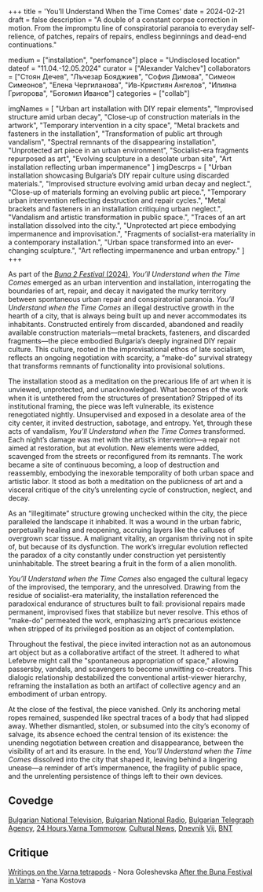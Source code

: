 +++
title = 'You’ll Understand When the Time Comes'
date = 2024-02-21
draft = false
description = "A double of a constant corpse correction in motion. From the impromptu line of conspiratorial paranoia to everyday self-relience, of patches, repairs of repairs, endless beginnings and dead-end continuations."

medium = ["installation", "perfomance"]
place = "Undisclosed location"
dateof = "11.04.-12.05.2024"
curator = ["Alexander Valchev"]
collaborators = ["Стоян Дечев", "Лъчезар Бояджиев", "София Димова", "Симеон Симеонов", "Елена Чергиланова", "Ив-Кристиян Ангелов", "Илияна Григорова", "Богомил Иванов"]
categories = ["collab"]

imgNames = [
  "Urban art installation with DIY repair elements",
  "Improvised structure amid urban decay",
  "Close-up of construction materials in the artwork",
  "Temporary intervention in a city space",
  "Metal brackets and fasteners in the installation",
  "Transformation of public art through vandalism",
  "Spectral remnants of the disappearing installation",
  "Unprotected art piece in an urban environment",
  "Socialist-era fragments repurposed as art",
  "Evolving sculpture in a desolate urban site",
  "Art installation reflecting urban impermanence"
]
imgDescrps = [
  "Urban installation showcasing Bulgaria’s DIY repair culture using discarded materials.",
  "Improvised structure evolving amid urban decay and neglect.",
  "Close-up of materials forming an evolving public art piece.",
  "Temporary urban intervention reflecting destruction and repair cycles.",
  "Metal brackets and fasteners in an installation critiquing urban neglect.",
  "Vandalism and artistic transformation in public space.",
  "Traces of an art installation dissolved into the city.",
  "Unprotected art piece embodying impermanence and improvisation.",
  "Fragments of socialist-era materiality in a contemporary installation.",
  "Urban space transformed into an ever-changing sculpture.",
  "Art reflecting impermanence and urban entropy."
]
+++

As part of the [_Buna 2 Festival_ (2024)](https://bunavarna.com/en/programme/#urbaninterventions), _You’ll Understand when the Time Comes_ emerged as an urban intervention and installation, interrogating the boundaries of art, repair, and decay it navigated the murky territory between spontaneous urban repair and conspiratorial paranoia. _You’ll Understand when the Time Comes_ an illegal destructive growth in the hearth of a city, that is always being built up and never accommodates its inhabitants. Constructed entirely from discarded, abandoned and readily available construction materials—metal brackets, fasteners, and discarded fragments—the piece embodied Bulgaria’s deeply ingrained DIY repair culture. This culture, rooted in the improvisational ethos of late socialism, reflects an ongoing negotiation with scarcity, a “make-do” survival strategy that transforms remnants of functionality into provisional solutions.

The installation stood as a meditation on the precarious life of art when it is unviewed, unprotected, and unacknowledged. What becomes of the work when it is untethered from the structures of presentation? Stripped of its institutional framing, the piece was left vulnerable, its existence renegotiated nightly. Unsupervised and exposed in a desolate area of the city center, it invited destruction, sabotage, and entropy. Yet, through these acts of vandalism, _You’ll Understand when the Time Comes_ transformed. Each night’s damage was met with the artist’s intervention—a repair not aimed at restoration, but at evolution. New elements were added, scavenged from the streets or reconfigured from its remnants. The work became a site of continuous becoming, a loop of destruction and reassembly, embodying the inexorable temporality of both urban space and artistic labor. It stood as both a meditation on the publicness of art and a visceral critique of the city’s unrelenting cycle of construction, neglect, and decay.

As an “illegitimate” structure growing unchecked within the city, the piece paralleled the landscape it inhabited. It was a wound in the urban fabric, perpetually healing and reopening, accruing layers like the calluses of overgrown scar tissue. A malignant vitality, an organism thriving not in spite of, but because of its dysfunction. The work’s irregular evolution reflected the paradox of a city constantly under construction yet persistently uninhabitable. The street bearing a fruit in the form of a alien monolith.

_You’ll Understand when the Time Comes_ also engaged the cultural legacy of the improvised, the temporary, and the unresolved. Drawing from the residue of socialist-era materiality, the installation referenced the paradoxical endurance of structures built to fail: provisional repairs made permanent, improvised fixes that stabilize but never resolve. This ethos of “make-do” permeated the work, emphasizing art’s precarious existence when stripped of its privileged position as an object of contemplation.

Throughout the festival, the piece invited interaction not as an autonomous art object but as a collaborative artifact of the street. It adhered to what Lefebvre might call the "spontaneous appropriation of space," allowing passersby, vandals, and scavengers to become unwitting co-creators. This dialogic relationship destabilized the conventional artist-viewer hierarchy, reframing the installation as both an artifact of collective agency and an embodiment of urban entropy.

At the close of the festival, the piece vanished. Only its anchoring metal ropes remained, suspended like spectral traces of a body that had slipped away. Whether dismantled, stolen, or subsumed into the city’s economy of salvage, its absence echoed the central tension of its existence: the unending negotiation between creation and disappearance, between the visibility of art and its erasure. In the end, _You’ll Understand when the Time Comes_ dissolved into the city that shaped it, leaving behind a lingering unease—a reminder of art’s impermanence, the fragility of public space, and the unrelenting persistence of things left to their own devices.

## Covedge
[Bulgarian National Television](https://bnt.bg/news/vtoro-izdanie-na-festivala-za-savremenno-vizualno-izkustvo-buna-vav-varna-v362667-326670news.html), [Bulgarian National Radio](https://bnr.bg/varna/post/101975750/buna-2-da-razbunim-duhovete-s-izkustvo), [Bulgarian Telegraph Agency](https://www.bta.bg/bg/news/bulgaria/regional-news/oblast-varna/669944-vtoroto-izdanie-na-foruma-za-savremenno-izkustvo-buna-vav-varna-shte-bade-ot-2), [24 Hours](https://www.24chasa.bg/bulgaria/article/18004134),[Varna Tommorow](https://varnautre.bg/2024/05/24/629748-unikalen_festival_zapochva_dnes_vuv_varna), [Cultural News](https://kulturni-novini.info/sections/11/news/39169-vtoroto-izdanie-na-foruma-za-savremenno-izkustvo-buna-shte-se-sluchi-ot-24-may-do-2-yuni-vav-varna), [Dnevnik](https://www.dnevnik.bg/burzi-novini/2024/05/20/4627213_burzi_novini_20_mai/#4628150) [Vij](https://vijmag.bg/bg/article/vtora-buna), [BNT](https://bnt.bg/news/kakvo-da-ochakvame-na-festivala-buna-vav-varna-v368087-329168news.html)

## Critique
[Writings on the Varna tetrapods](https://kultura.bg/web/%d0%b7%d0%b0%d0%bf%d0%b8%d1%81%d0%ba%d0%b8-%d0%bf%d0%be-%d0%b2%d0%b0%d1%80%d0%bd%d0%b5%d0%bd%d1%81%d0%ba%d0%b8%d1%82%d0%b5-%d0%b1%d1%83%d0%bd%d0%b8/) - Nora Goleshevska 
[After the Buna Festival in Varna](https://kultura.bg/web/%D1%81%D0%BB%D0%B5%D0%B4-%D1%84%D0%B5%D1%81%D1%82%D0%B8%D0%B2%D0%B0%D0%BB%D0%B0-%D0%B1%D1%83%D0%BD%D0%B0-%D0%B2%D1%8A%D0%B2-%D0%B2%D0%B0%D1%80%D0%BD%D0%B0/) - Yana Kostova 
